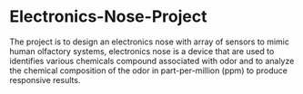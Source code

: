 # Electronics-Nose-Project
The project is to design an electronics nose with array of sensors to mimic human olfactory systems, electronics nose is a device that are used to identifies various chemicals compound associated with odor and to analyze the chemical composition of the odor in part-per-million (ppm) to produce responsive results.
